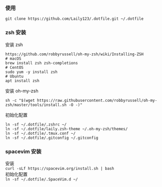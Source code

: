 ### 使用

```shell
git clone https://github.com/Laily123/.dotfile.git ~/.dotfile
```

### zsh 安装

安装 zsh  

```shell
https://github.com/robbyrussell/oh-my-zsh/wiki/Installing-ZSH
# macOS
brew install zsh zsh-completions
# CentOS
sudo yum -y install zsh
# Ubuntu
apt install zsh
```

安装 oh-my-zsh  

```shell
sh -c "$(wget https://raw.githubusercontent.com/robbyrussell/oh-my-zsh/master/tools/install.sh -O -)"
```

初始化配置  

```shell
ln -sf ~/.dotfile/.zshrc ~/  
ln -sf ~/.dotfile/laily.zsh-theme ~/.oh-my-zsh/themes/
ln -sf ~/.dotfile/.tmux.conf ~/
ln -sf ~/.dotfile/.gitconfig ~/.gitconfig
```

### spacevim 安装

安装  
`curl -sLf https://spacevim.org/install.sh | bash`  
初始化配置  
`ln -sf ~/.dotfile/.SpaceVim.d ~/` 

# 
